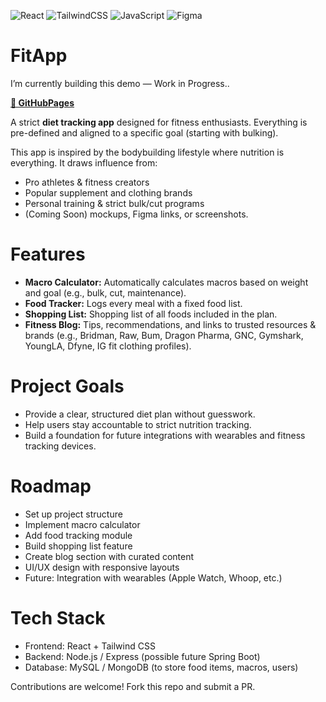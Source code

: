 ![React](https://img.shields.io/badge/React-20232A?style=for-the-badge&logo=react&logoColor=61DAFB)
![TailwindCSS](https://img.shields.io/badge/Tailwind_CSS-38B2AC?style=for-the-badge&logo=tailwind-css&logoColor=white)
![JavaScript](https://img.shields.io/badge/JavaScript-F7DF1E?style=for-the-badge&logo=javascript&logoColor=black)
![Figma](https://img.shields.io/badge/Figma-F24E1E?style=for-the-badge&logo=figma&logoColor=white)

# FitApp

I’m currently building this demo —  Work in Progress.. 


**[👀 GitHubPages](https://erikaahide.github.io/FitApp/)**


A strict **diet tracking app** designed for fitness enthusiasts. Everything is pre-defined and aligned to a specific goal (starting with bulking).

This app is inspired by the bodybuilding lifestyle where nutrition is everything. It draws influence from:
- Pro athletes & fitness creators
- Popular supplement and clothing brands
- Personal training & strict bulk/cut programs
- (Coming Soon) mockups, Figma links, or screenshots.

# Features
- **Macro Calculator:** Automatically calculates macros based on weight and goal (e.g., bulk, cut, maintenance).
- **Food Tracker:** Logs every meal with a fixed food list.
- **Shopping List:** Shopping list of all foods included in the plan.
- **Fitness Blog:** Tips, recommendations, and links to trusted resources & brands (e.g., Bridman, Raw, Bum, Dragon Pharma, GNC, Gymshark, YoungLA, Dfyne, IG fit clothing profiles).

# Project Goals
- Provide a clear, structured diet plan without guesswork.
- Help users stay accountable to strict nutrition tracking.
- Build a foundation for future integrations with wearables and fitness tracking devices.

# Roadmap
 - Set up project structure
 - Implement macro calculator
 - Add food tracking module
 - Build shopping list feature
 - Create blog section with curated content
 - UI/UX design with responsive layouts
 - Future: Integration with wearables (Apple Watch, Whoop, etc.)

# Tech Stack
- Frontend: React + Tailwind CSS
- Backend: Node.js / Express (possible future Spring Boot)
- Database: MySQL / MongoDB (to store food items, macros, users)

Contributions are welcome! Fork this repo and submit a PR.
